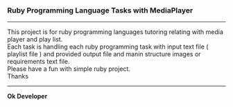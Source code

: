 
<h3>Ruby Programming Language Tasks with MediaPlayer</h3>

---

This project is for ruby programming languages tutoring relating with media player and play list.<br>
Each task is handling each ruby programming task with input text file ( playlist file ) and provided output file and manin structure images or requirements text file.<br>
Please have a fun with simple ruby project.<br>
Thanks

---

<b>Ok Developer</b>